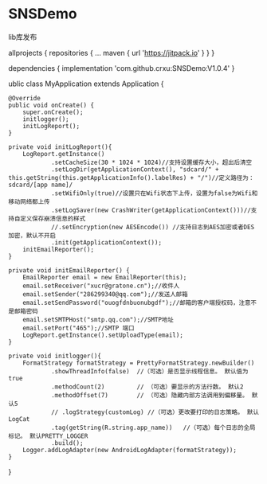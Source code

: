 # SNSDemo
lib库发布

allprojects {
		repositories {
			...
			maven { url 'https://jitpack.io' }
		}
	}
  
  
  dependencies {
	        implementation 'com.github.crxu:SNSDemo:V1.0.4'
	}
	
	
	
 ublic class MyApplication extends Application {

    @Override
    public void onCreate() {
        super.onCreate();
        initlogger();
        initLogReport();
    }

    private void initLogReport(){
        LogReport.getInstance()
                .setCacheSize(30 * 1024 * 1024)//支持设置缓存大小，超出后清空
                .setLogDir(getApplicationContext(), "sdcard/" + this.getString(this.getApplicationInfo().labelRes) + "/")//定义路径为：sdcard/[app name]/
                .setWifiOnly(true)//设置只在Wifi状态下上传，设置为false为Wifi和移动网络都上传
                .setLogSaver(new CrashWriter(getApplicationContext()))//支持自定义保存崩溃信息的样式
                //.setEncryption(new AESEncode()) //支持日志到AES加密或者DES加密，默认不开启
                .init(getApplicationContext());
        initEmailReporter();
    }

    private void initEmailReporter() {
        EmailReporter email = new EmailReporter(this);
        email.setReceiver("xucr@gratone.cn");//收件人
        email.setSender("286299340@qq.com");//发送人邮箱
        email.setSendPassword("ouogfdnbuonubgdf");//邮箱的客户端授权码，注意不是邮箱密码
        email.setSMTPHost("smtp.qq.com");//SMTP地址
        email.setPort("465");//SMTP 端口
        LogReport.getInstance().setUploadType(email);
    }

    private void initlogger(){
        FormatStrategy formatStrategy = PrettyFormatStrategy.newBuilder()
                .showThreadInfo(false)  //（可选）是否显示线程信息。 默认值为true
                .methodCount(2)         // （可选）要显示的方法行数。 默认2
                .methodOffset(7)        // （可选）隐藏内部方法调用到偏移量。 默认5
                // .logStrategy(customLog) //（可选）更改要打印的日志策略。 默认LogCat
                .tag(getString(R.string.app_name))   //（可选）每个日志的全局标记。 默认PRETTY_LOGGER
                .build();
        Logger.addLogAdapter(new AndroidLogAdapter(formatStrategy));
    }
}
